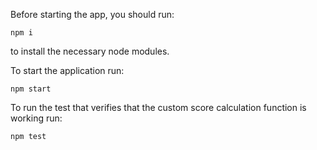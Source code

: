 Before starting the app, you should run:

`npm i`

to install the necessary node modules.

To start the application run:

`npm start`

To run the test that verifies that the custom score calculation function is working run:

`npm test`